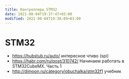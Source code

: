 ```yaml
---
title: Контроллеры STM32
date: 2021-08-04T19:37:47+03:00
modified: 2021-08-04T19:38:09+03:00
---
```


# STM32

- <https://hubstub.ru/auto/> интересное чтиво (spi)
- <https://habr.com/ru/post/310742/> Начинаем работать в STM32CubeMX. Часть 1
- <http://dimoon.ru/category/obuchalka/stm32f1> учебник

